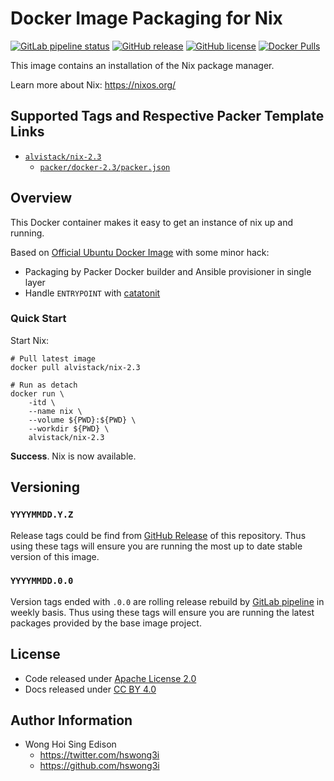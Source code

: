 # Docker Image Packaging for Nix

[![GitLab pipeline status](https://img.shields.io/gitlab/pipeline/alvistack/docker-nix/master)](https://gitlab.com/alvistack/docker-nix/-/pipelines)
[![GitHub release](https://img.shields.io/github/release/alvistack/docker-nix.svg)](https://github.com/alvistack/docker-nix/releases)
[![GitHub license](https://img.shields.io/github/license/alvistack/docker-nix.svg)](https://github.com/alvistack/docker-nix/blob/master/LICENSE)
[![Docker Pulls](https://img.shields.io/docker/pulls/alvistack/nix-2.3.svg)](https://hub.docker.com/r/alvistack/nix-2.3)

This image contains an installation of the Nix package manager.

Learn more about Nix: <https://nixos.org/>

## Supported Tags and Respective Packer Template Links

  - [`alvistack/nix-2.3`](https://hub.docker.com/r/alvistack/nix-2.3)
      - [`packer/docker-2.3/packer.json`](https://github.com/alvistack/docker-nix/blob/master/packer/docker-2.3/packer.json)

## Overview

This Docker container makes it easy to get an instance of nix up and running.

Based on [Official Ubuntu Docker Image](https://hub.docker.com/_/ubuntu/) with some minor hack:

  - Packaging by Packer Docker builder and Ansible provisioner in single layer
  - Handle `ENTRYPOINT` with [catatonit](https://github.com/openSUSE/catatonit)

### Quick Start

Start Nix:

    # Pull latest image
    docker pull alvistack/nix-2.3
    
    # Run as detach
    docker run \
        -itd \
        --name nix \
        --volume ${PWD}:${PWD} \
        --workdir ${PWD} \
        alvistack/nix-2.3

**Success**. Nix is now available.

## Versioning

### `YYYYMMDD.Y.Z`

Release tags could be find from [GitHub Release](https://github.com/alvistack/docker-nix/releases) of this repository. Thus using these tags will ensure you are running the most up to date stable version of this image.

### `YYYYMMDD.0.0`

Version tags ended with `.0.0` are rolling release rebuild by [GitLab pipeline](https://gitlab.com/alvistack/docker-nix/-/pipelines) in weekly basis. Thus using these tags will ensure you are running the latest packages provided by the base image project.

## License

  - Code released under [Apache License 2.0](LICENSE)
  - Docs released under [CC BY 4.0](http://creativecommons.org/licenses/by/4.0/)

## Author Information

  - Wong Hoi Sing Edison
      - <https://twitter.com/hswong3i>
      - <https://github.com/hswong3i>

